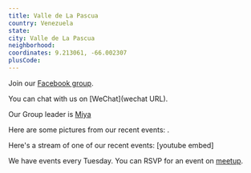 ```yaml
---
title: Valle de La Pascua
country: Venezuela
state: 
city: Valle de La Pascua
neighborhood: 
coordinates: 9.213061, -66.002307
plusCode:
---
```

Join our [Facebook group](https://www.facebook.com/groups/free.code.camp.vlp).

You can chat with us on [WeChat](wechat URL).

Our Group leader is [Miya](freecodecamp.org/miya)

Here are some pictures from our recent events:
![]().

Here's a stream of one of our recent events:
[youtube embed]

We have events every Tuesday. You can RSVP for an event on [meetup](meetupurl).
